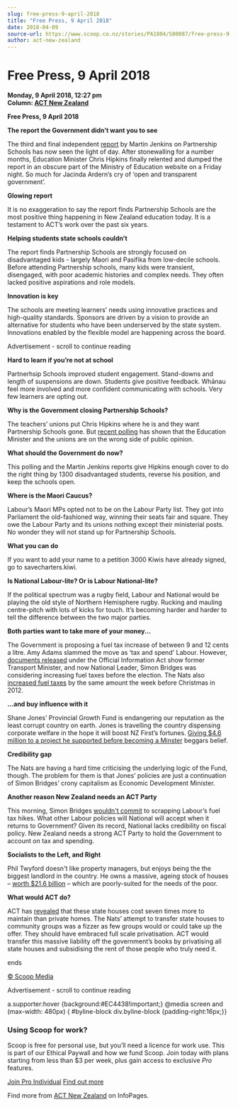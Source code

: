 ```yaml
---
slug: free-press-9-april-2018
title: "Free Press, 9 April 2018"
date: 2018-04-09
source-url: https://www.scoop.co.nz/stories/PA1804/S00087/free-press-9-april-2018.htm
author: act-new-zealand
---
```

Free Press, 9 April 2018
========================

**Monday, 9 April 2018, 12:27 pm**  
**Column: [ACT New Zealand](https://info.scoop.co.nz/ACT_New_Zealand)**

**Free Press, 9 April 2018**  

**The report the Government didn’t want you to see**

The third and final independent [report](http://act.org.nz/wp-content/plugins/civicrm/civicrm/extern/url.php?u=17577&qid=5248647) by Martin Jenkins on Partnership Schools has now seen the light of day. After stonewalling for a number months, Education Minister Chris Hipkins finally relented and dumped the report in an obscure part of the Ministry of Education website on a Friday night. So much for Jacinda Ardern’s cry of ‘open and transparent government’.

**Glowing report**

It is no exaggeration to say the report finds Partnership Schools are the most positive thing happening in New Zealand education today. It is a testament to ACT’s work over the past six years.

**Helping students state schools couldn’t**

The report finds Partnership Schools are strongly focused on disadvantaged kids - largely Maori and Pasifika from low-decile schools. Before attending Partnership schools, many kids were transient, disengaged, with poor academic histories and complex needs. They often lacked positive aspirations and role models.

**Innovation is key**

The schools are meeting learners’ needs using innovative practices and high-quality standards. Sponsors are driven by a vision to provide an alternative for students who have been underserved by the state system. Innovations enabled by the flexible model are happening across the board.

Advertisement - scroll to continue reading





**Hard to learn if you’re not at school**

Partnerhsip Schools improved student engagement. Stand-downs and length of suspensions are down. Students give positive feedback. Whānau feel more involved and more confident communicating with schools. Very few learners are opting out.

**Why is the Government closing Partnership Schools?**

The teachers’ unions put Chris Hipkins where he is and they want Partnership Schools gone. But [recent polling](http://act.org.nz/wp-content/plugins/civicrm/civicrm/extern/url.php?u=17578&qid=5248647) has shown that the Education Minister and the unions are on the wrong side of public opinion.

**What should the Government do now?**

This polling and the Martin Jenkins reports give Hipkins enough cover to do the right thing by 1300 disadvantaged students, reverse his position, and keep the schools open.

**Where is the Maori Caucus?**

Labour’s Maori MPs opted not to be on the Labour Party list. They got into Parliament the old-fashioned way, winning their seats fair and square. They owe the Labour Party and its unions nothing except their ministerial posts. No wonder they will not stand up for Partnership Schools.

**What you can do**

If you want to add your name to a petition 3000 Kiwis have already signed, go to savecharters.kiwi.

**Is National Labour-lite? Or is Labour National-lite?**

If the political spectrum was a rugby field, Labour and National would be playing the old style of Northern Hemisphere rugby. Rucking and mauling centre-pitch with lots of kicks for touch. It’s becoming harder and harder to tell the difference between the two major parties.

**Both parties want to take more of your money...**

The Government is proposing a fuel tax increase of between 9 and 12 cents a litre. Amy Adams slammed the move as ‘tax and spend' Labour. However, [documents released](http://act.org.nz/wp-content/plugins/civicrm/civicrm/extern/url.php?u=17586&qid=5248647) under the Official Information Act show former Transport Minister, and now National Leader, Simon Bridges was considering increasing fuel taxes before the election. The Nats also [increased fuel taxes](http://act.org.nz/wp-content/plugins/civicrm/civicrm/extern/url.php?u=17581&qid=5248647) by the same amount the week before Christmas in 2012.

**…and buy influence with it**

Shane Jones’ Provincial Growth Fund is endangering our reputation as the least corrupt country on earth. Jones is travelling the country dispensing corporate welfare in the hope it will boost NZ First’s fortunes. [Giving $4.6 million to a project he supported before becoming a Minster](http://act.org.nz/wp-content/plugins/civicrm/civicrm/extern/url.php?u=17582&qid=5248647) beggars belief.

**Credibility gap**

The Nats are having a hard time criticising the underlying logic of the Fund, though. The problem for them is that Jones’ policies are just a continuation of Simon Bridges’ crony capitalism as Economic Development Minister.

**Another reason New Zealand needs an ACT Party**

This morning, Simon Bridges [wouldn't commit](http://act.org.nz/wp-content/plugins/civicrm/civicrm/extern/url.php?u=17583&qid=5248647) to scrapping Labour’s fuel tax hikes. What other Labour policies will National will accept when it returns to Government? Given its record, National lacks credibility on fiscal policy. New Zealand needs a strong ACT Party to hold the Government to account on tax and spending.

**Socialists to the Left, and Right**

Phil Twyford doesn't like property managers, but enjoys being the the biggest landlord in the country. He owns a massive, ageing stock of houses – [worth $21.6 billion](http://act.org.nz/wp-content/plugins/civicrm/civicrm/extern/url.php?u=17587&qid=5248647) – which are poorly-suited for the needs of the poor.

**What would ACT do?**

ACT has [revealed](http://act.org.nz/wp-content/plugins/civicrm/civicrm/extern/url.php?u=17585&qid=5248647) that these state houses cost seven times more to maintain than private homes. The Nats’ attempt to transfer state houses to community groups was a fizzer as few groups would or could take up the offer. They should have embraced full scale privatisation. ACT would transfer this massive liability off the government’s books by privatising all state houses and subsidising the rent of those people who truly need it.

  
ends

  

[© Scoop Media](http://www.scoop.co.nz/about/terms.html)  

Advertisement - scroll to continue reading



a.supporter:hover {background:#EC4438!important;} @media screen and (max-width: 480px) { #byline-block div.byline-block {padding-right:16px;}}

### Using Scoop for work?

Scoop is free for personal use, but you’ll need a licence for work use. This is part of our Ethical Paywall and how we fund Scoop. Join today with plans starting from less than $3 per week, plus gain access to exclusive _Pro_ features.  
  
[Join Pro Individual](https://pro.scoop.co.nz/Individual/?from=ProIn24) [Find out more](https://pro.scoop.co.nz/using-scoop-for-work/?from=ProIn24)

Find more from [ACT New Zealand](https://info.scoop.co.nz/ACT_New_Zealand) on InfoPages.